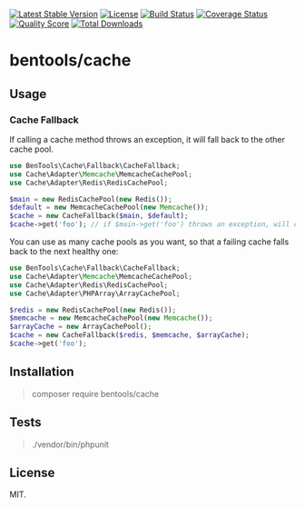 [![Latest Stable Version](https://poser.pugx.org/bentools/cache/v/stable)](https://packagist.org/packages/bentools/cache)
[![License](https://poser.pugx.org/bentools/cache/license)](https://packagist.org/packages/bentools/cache)
[![Build Status](https://img.shields.io/travis/bpolaszek/cache/master.svg?style=flat-square)](https://travis-ci.org/bpolaszek/cache)
[![Coverage Status](https://coveralls.io/repos/github/bpolaszek/cache/badge.svg?branch=master)](https://coveralls.io/github/bpolaszek/cache?branch=master)
[![Quality Score](https://img.shields.io/scrutinizer/g/bpolaszek/cache.svg?style=flat-square)](https://scrutinizer-ci.com/g/bpolaszek/cache)
[![Total Downloads](https://poser.pugx.org/bentools/cache/downloads)](https://packagist.org/packages/bentools/cache)

# bentools/cache

## Usage

### Cache Fallback

If calling a cache method throws an exception, it will fall back to the other cache pool.

```php
use BenTools\Cache\Fallback\CacheFallback;
use Cache\Adapter\Memcache\MemcacheCachePool;
use Cache\Adapter\Redis\RedisCachePool;

$main = new RedisCachePool(new Redis());
$default = new MemcacheCachePool(new Memcache());
$cache = new CacheFallback($main, $default);
$cache->get('foo'); // if $main->get('foo') throws an exception, will call $default->get('foo')
```

You can use as many cache pools as you want, so that a failing cache falls back to the next healthy one:

```php
use BenTools\Cache\Fallback\CacheFallback;
use Cache\Adapter\Memcache\MemcacheCachePool;
use Cache\Adapter\Redis\RedisCachePool;
use Cache\Adapter\PHPArray\ArrayCachePool;

$redis = new RedisCachePool(new Redis());
$memcache = new MemcacheCachePool(new Memcache());
$arrayCache = new ArrayCachePool();
$cache = new CacheFallback($redis, $memcache, $arrayCache);
$cache->get('foo');
```

## Installation

> composer require bentools/cache

## Tests

> ./vendor/bin/phpunit

## License

MIT.
